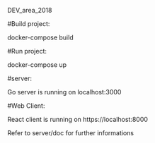 DEV_area_2018

#Build project:

docker-compose build

#Run project:

docker-compose up

#server:

Go server is running on localhost:3000

#Web Client:

React client is running on https://localhost:8000


Refer to server/doc for further informations
